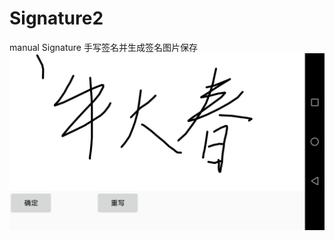 # Signature2
manual Signature
手写签名并生成签名图片保存
![图片说明1](https://github.com/18932977859/Signature2/blob/master/Screenshot_20200109-144851.jpg)
